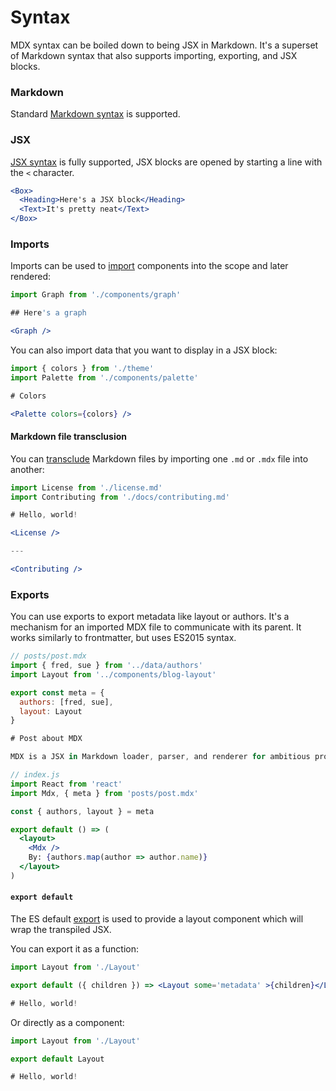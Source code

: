 # Syntax

MDX syntax can be boiled down to being JSX in Markdown.
It's a superset of Markdown syntax that also supports importing, exporting, and JSX blocks.

### Markdown

Standard [Markdown syntax][md] is supported.

### JSX

[JSX syntax][jsx] is fully supported, JSX blocks are opened by starting a line with the `<` character.

```jsx
<Box>
  <Heading>Here's a JSX block</Heading>
  <Text>It's pretty neat</Text>
</Box>
```

### Imports

Imports can be used to [import][] components into the scope and later rendered:

```jsx
import Graph from './components/graph'

## Here's a graph

<Graph />
```

You can also import data that you want to display in a JSX block:

```jsx
import { colors } from './theme'
import Palette from './components/palette'

# Colors

<Palette colors={colors} />
```

#### Markdown file transclusion

You can [transclude][] Markdown files by importing one `.md` or `.mdx` file into another:

```jsx
import License from './license.md'
import Contributing from './docs/contributing.md'

# Hello, world!

<License />

---

<Contributing />
```

### Exports

You can use exports to export metadata like layout or authors.
It's a mechanism for an imported MDX file to communicate with its parent.
It works similarly to frontmatter, but uses ES2015 syntax.

```js
// posts/post.mdx
import { fred, sue } from '../data/authors'
import Layout from '../components/blog-layout'

export const meta = {
  authors: [fred, sue],
  layout: Layout
}

# Post about MDX

MDX is a JSX in Markdown loader, parser, and renderer for ambitious projects.
```

```jsx
// index.js
import React from 'react'
import Mdx, { meta } from 'posts/post.mdx'

const { authors, layout } = meta

export default () => (
  <layout>
    <Mdx />
    By: {authors.map(author => author.name)}
  </layout>
)
```

#### `export default`

The ES default [export][] is used to provide a layout component which will wrap the transpiled JSX.

You can export it as a function:

```jsx
import Layout from './Layout'

export default ({ children }) => <Layout some='metadata' >{children}</Layout>

# Hello, world!
```

Or directly as a component:

```jsx
import Layout from './Layout'

export default Layout

# Hello, world!
```

[md]: https://daringfireball.net/projects/markdown/syntax
[jsx]: https://reactjs.org/docs/introducing-jsx.html
[import]: https://developer.mozilla.org/en-US/docs/web/javascript/reference/statements/import
[export]: https://developer.mozilla.org/en-US/docs/web/javascript/reference/statements/export
[transclude]: https://en.wikipedia.org/wiki/Transclusion
